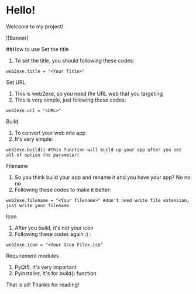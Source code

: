 # Hello!
Welcome to my project!

![Banner]


##How to use
Set the title
1) To set the title, you should following these codes:
```
web2exe.title = "<Your Title>"
```


Set URL
1) This is web2exe, so you need the URL web that you targeting
2) This is very simple, just folowing these codes:
```
web2exe.url = "<URL>"
```


Build
1) To convert your web into app
2) It's very simple:
```
web2exe.build() #This function will build up your app after you set all of option (no parameter)
```


Filename
1) So you think build your app and rename it and you have your app? No no no
2) Following these codes to make it better:
```
web2exe.filename = "<Your filename>" #don't need write file extension, just write your filename
```


Icon
1) After you build, it's not your icon
2) Following these codes again :) :
```
web2exe.icon = "<Your Icon File>.ico"
```


Requirement modules
1) PyQt5, It's very important
2) Pyinstaller, It's for build() function


That is all!
Thanks for reading!
